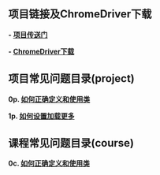 ## 项目链接及ChromeDriver下载

**- [项目传送门](https://github.com/udacity/cn-python-foundation/tree/master/best%20movie)**

**- [ChromeDriver下载]()**


## 项目常见问题目录(project)

**0p. [如何正确定义和使用类](https://github.com/DaemonFG/IntrotoPython-Think-Tank/blob/master/P2/0p%E5%A6%82%E4%BD%95%E6%AD%A3%E7%A1%AE%E5%AE%9A%E4%B9%89%E5%92%8C%E4%BD%BF%E7%94%A8%E7%B1%BB.md)**

**1p. [如何设置加载更多]()**

## 课程常见问题目录(course)

**0c. [如何正确定义和使用类]()**
